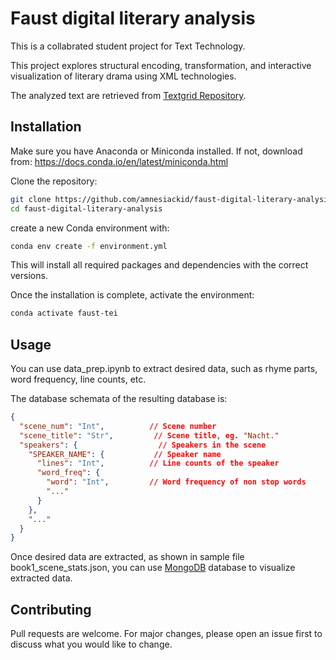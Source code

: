 # Faust digital literary analysis

This is a collabrated student project for Text Technology.

This project explores structural encoding, transformation, and interactive visualization of literary drama using XML technologies. 

The analyzed text are retrieved from [Textgrid Repository](https://textgridrep.org/).

## Installation

Make sure you have Anaconda or Miniconda installed.
If not, download from: https://docs.conda.io/en/latest/miniconda.html

Clone the repository:
```bash
git clone https://github.com/amnesiackid/faust-digital-literary-analysis.git
cd faust-digital-literary-analysis
```
create a new Conda environment with:

```bash
conda env create -f environment.yml
```
This will install all required packages and dependencies with the correct versions.

Once the installation is complete, activate the environment:
```bash
conda activate faust-tei
```

## Usage

You can use data_prep.ipynb to extract desired data, such as rhyme parts, word frequency, line counts, etc.

The database schemata of the resulting database is:
```json
{
  "scene_num": "Int",          // Scene number
  "scene_title": "Str",         // Scene title, eg. "Nacht."
  "speakers": {                  // Speakers in the scene
    "SPEAKER_NAME": {           // Speaker name
      "lines": "Int",          // Line counts of the speaker
      "word_freq": {             
        "word": "Int",         // Word frequency of non stop words
        "..."
      }
    },
    "..."
  }
}
```

Once desired data are extracted, as shown in sample file book1_scene_stats.json, you can use [MongoDB](https://www.mongodb.com/)
 database to visualize extracted data.
## Contributing

Pull requests are welcome. For major changes, please open an issue first
to discuss what you would like to change.
